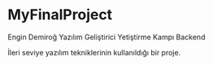 # MyFinalProject
Engin Demiroğ Yazılım Geliştirici Yetiştirme Kampı Backend

İleri seviye yazılım tekniklerinin kullanıldığı bir proje.
